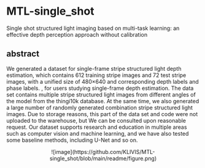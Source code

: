 # MTL-single_shot
Single shot structured light imaging based on multi-task learning: an effective depth perception approach without calibration
## abstract
We generated a dataset for single-frame stripe structured light depth estimation, which contains 612 training stripe images and 72 test stripe images, with a unified size of 480×640 and corresponding depth labels and phase labels. , for users studying single-frame depth estimation. The data set contains multiple stripe structured light images from different angles of the model from the thingi10k database. At the same time, we also generated a large number of randomly generated combination stripe structured light images. Due to storage reasons, this part of the data set and code were not uploaded to the warehouse, but We can be consulted upon reasonable request. Our dataset supports research and education in multiple areas such as computer vision and machine learning, and we have also tested some baseline methods, including U-Net and so on.

<div align=center>![image](https://github.com/KLIVIS/MTL-single_shot/blob/main/readme/figure.png)